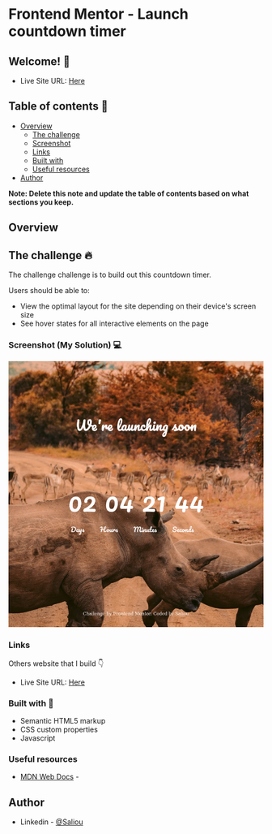 # Frontend Mentor - Launch countdown timer



## Welcome! 👋

- Live Site URL: [Here]( https://saliou1920.github.io/3-column-preview-card-component/)

## Table of contents 🙂

- [Overview](#overview)
  - [The challenge](#the-challenge)
  - [Screenshot](#screenshot)
  - [Links](#links)
  - [Built with](#built-with)
  - [Useful resources](#useful-resources)
- [Author](#author)

**Note: Delete this note and update the table of contents based on what sections you keep.**

## Overview

## The challenge 🔥

The challenge challenge is to build out this countdown timer.


Users should be able to: 

- View the optimal layout for the site depending on their device's screen size
- See hover states for all interactive elements on the page

### Screenshot (My Solution) 💻 

![](images/timer.png)
### Links

Others website that I build 👇

- Live Site URL: [Here]( https://saliou1920.github.io/Fylo-dark-theme-landing-page/)


### Built with 🧰 

- Semantic HTML5 markup
- CSS custom properties
- Javascript

### Useful resources

- [MDN Web Docs](https://developer.mozilla.org/en-US/docs/Web/CSS/CSS_Grid_Layout/Basic_Concepts_of_Grid_Layout) - 


## Author 

- Linkedin - [@Saliou](https://www.linkedin.com/in/saliou-diop-527741112/)

